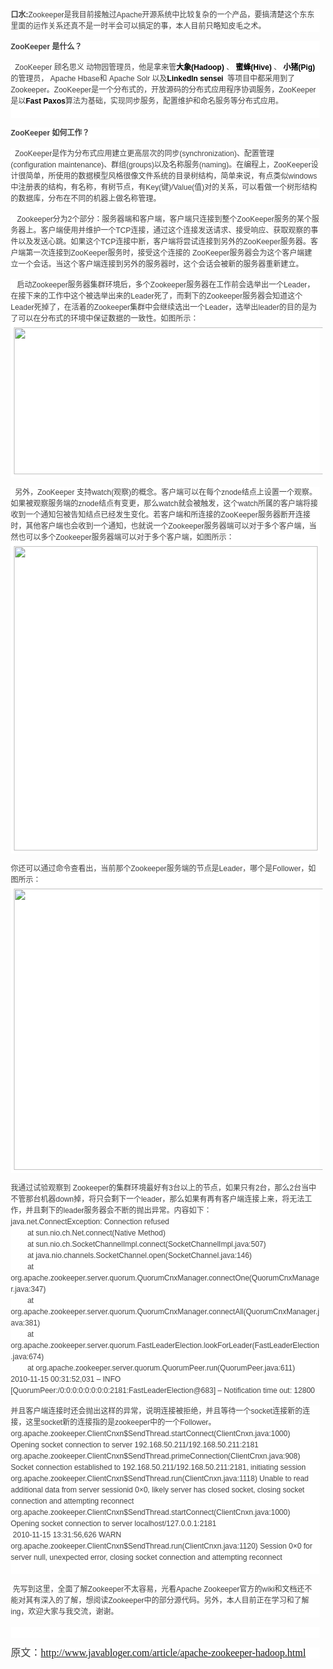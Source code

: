 <p style="margin-top: 0px; margin-right: 0px; margin-bottom: 15px; margin-left: 10px; padding-top: 0px; padding-right: 0px; padding-bottom: 0px; padding-left: 0px; color: rgb(64, 64, 64); font-family: Verdana, Tahoma, Arial, sans-serif; font-size: 12px; line-height: 18px; text-align: left; background-color: rgb(255, 255, 255); "><strong style="margin-top: 0px; margin-right: 0px; margin-bottom: 0px; margin-left: 0px; padding-top: 0px; padding-right: 0px; padding-bottom: 0px; padding-left: 0px; ">口水:</strong>Zookeeper是我目前接触过Apache开源系统中比较复杂的一个产品，要搞清楚这个东东里面的运作关系还真不是一时半会可以搞定的事，本人目前只略知皮毛之术。</p> 
<p style="margin-top: 0px; margin-right: 0px; margin-bottom: 15px; margin-left: 10px; padding-top: 0px; padding-right: 0px; padding-bottom: 0px; padding-left: 0px; color: rgb(64, 64, 64); font-family: Verdana, Tahoma, Arial, sans-serif; font-size: 12px; line-height: 18px; text-align: left; background-color: rgb(255, 255, 255); "><strong style="margin-top: 0px; margin-right: 0px; margin-bottom: 0px; margin-left: 0px; padding-top: 0px; padding-right: 0px; padding-bottom: 0px; padding-left: 0px; ">ZooKeeper 是什么？</strong></p> 
<p style="margin-top: 0px; margin-right: 0px; margin-bottom: 15px; margin-left: 10px; padding-top: 0px; padding-right: 0px; padding-bottom: 0px; padding-left: 0px; color: rgb(64, 64, 64); font-family: Verdana, Tahoma, Arial, sans-serif; font-size: 12px; line-height: 18px; text-align: left; background-color: rgb(255, 255, 255); ">&nbsp; ZooKeeper 顾名思义 动物园管理员，他是拿来管<a target="_blank" style="margin-top: 0px; margin-right: 0px; margin-bottom: 0px; margin-left: 0px; padding-top: 0px; padding-right: 0px; padding-bottom: 0px; padding-left: 0px; color: rgb(0, 0, 0); font-weight: bold; text-decoration: none; " href="http://hadoop.apache.org/">大象(Hadoop)</a>&nbsp;、&nbsp;<a target="_blank" style="margin-top: 0px; margin-right: 0px; margin-bottom: 0px; margin-left: 0px; padding-top: 0px; padding-right: 0px; padding-bottom: 0px; padding-left: 0px; color: rgb(0, 0, 0); font-weight: bold; text-decoration: none; " href="http://hive.apache.org/">蜜蜂(Hive)</a>&nbsp;、<a target="_blank" style="margin-top: 0px; margin-right: 0px; margin-bottom: 0px; margin-left: 0px; padding-top: 0px; padding-right: 0px; padding-bottom: 0px; padding-left: 0px; color: rgb(0, 0, 0); font-weight: bold; text-decoration: none; " href="http://pig.apache.org/">&nbsp;小猪(Pig)</a>&nbsp; 的管理员， Apache Hbase和 Apache Solr 以及<a target="_blank" style="margin-top: 0px; margin-right: 0px; margin-bottom: 0px; margin-left: 0px; padding-top: 0px; padding-right: 0px; padding-bottom: 0px; padding-left: 0px; color: rgb(0, 0, 0); font-weight: bold; text-decoration: none; " href="http://sna-projects.com/sensei">LinkedIn sensei&nbsp;</a>&nbsp;等项目中都采用到了 Zookeeper。ZooKeeper是一个分布式的，开放源码的分布式应用程序协调服务，ZooKeeper是以<a target="_blank" style="margin-top: 0px; margin-right: 0px; margin-bottom: 0px; margin-left: 0px; padding-top: 0px; padding-right: 0px; padding-bottom: 0px; padding-left: 0px; color: rgb(0, 0, 0); font-weight: bold; text-decoration: none; " href="http://rdc.taobao.com/blog/cs/?p=261">Fast Paxos</a>算法为基础，实现同步服务，配置维护和命名服务等分布式应用。<br style="margin-top: 0px; margin-right: 0px; margin-bottom: 0px; margin-left: 0px; padding-top: 0px; padding-right: 0px; padding-bottom: 0px; padding-left: 0px; "> &nbsp;</p> 
<p style="margin-top: 0px; margin-right: 0px; margin-bottom: 15px; margin-left: 10px; padding-top: 0px; padding-right: 0px; padding-bottom: 0px; padding-left: 0px; color: rgb(64, 64, 64); font-family: Verdana, Tahoma, Arial, sans-serif; font-size: 12px; line-height: 18px; text-align: left; background-color: rgb(255, 255, 255); "><strong style="margin-top: 0px; margin-right: 0px; margin-bottom: 0px; margin-left: 0px; padding-top: 0px; padding-right: 0px; padding-bottom: 0px; padding-left: 0px; ">ZooKeeper 如何工作？</strong></p> 
<p style="margin-top: 0px; margin-right: 0px; margin-bottom: 15px; margin-left: 10px; padding-top: 0px; padding-right: 0px; padding-bottom: 0px; padding-left: 0px; color: rgb(64, 64, 64); font-family: Verdana, Tahoma, Arial, sans-serif; font-size: 12px; line-height: 18px; text-align: left; background-color: rgb(255, 255, 255); ">&nbsp; ZooKeeper是作为分布式应用建立更高层次的同步(synchronization)、配置管理 (configuration maintenance)、群组(groups)以及名称服务(naming)。在编程上，ZooKeeper设计很简单，所使用的数据模型风格很像文件系统的目录树结构，简单来说，有点类似windows中注册表的结构，有名称，有树节点，有Key(键)/Value(值)对的关系，可以看做一个树形结构的数据库，分布在不同的机器上做名称管理。</p> 
<p style="margin-top: 0px; margin-right: 0px; margin-bottom: 15px; margin-left: 10px; padding-top: 0px; padding-right: 0px; padding-bottom: 0px; padding-left: 0px; color: rgb(64, 64, 64); font-family: Verdana, Tahoma, Arial, sans-serif; font-size: 12px; line-height: 18px; text-align: left; background-color: rgb(255, 255, 255); ">&nbsp;&nbsp; Zookeeper分为2个部分：服务器端和客户端，客户端只连接到整个ZooKeeper服务的某个服务器上。客户端使用并维护一个TCP连接，通过这个连接发送请求、接受响应、获取观察的事件以及发送心跳。如果这个TCP连接中断，客户端将尝试连接到另外的ZooKeeper服务器。客户端第一次连接到ZooKeeper服务时，接受这个连接的 ZooKeeper服务器会为这个客户端建立一个会话。当这个客户端连接到另外的服务器时，这个会话会被新的服务器重新建立。</p> 
<p style="margin-top: 0px; margin-right: 0px; margin-bottom: 15px; margin-left: 10px; padding-top: 0px; padding-right: 0px; padding-bottom: 0px; padding-left: 0px; color: rgb(64, 64, 64); font-family: Verdana, Tahoma, Arial, sans-serif; font-size: 12px; line-height: 18px; text-align: left; background-color: rgb(255, 255, 255); ">&nbsp;&nbsp; 启动Zookeeper服务器集群环境后，多个Zookeeper服务器在工作前会选举出一个Leader，在接下来的工作中这个被选举出来的Leader死了，而剩下的Zookeeper服务器会知道这个Leader死掉了，在活着的Zookeeper集群中会继续选出一个Leader，选举出leader的目的是为了可以在分布式的环境中保证数据的一致性。如图所示：<br style="margin-top: 0px; margin-right: 0px; margin-bottom: 0px; margin-left: 0px; padding-top: 0px; padding-right: 0px; padding-bottom: 0px; padding-left: 0px; "> <a target="_blank" style="margin-top: 0px; margin-right: 0px; margin-bottom: 0px; margin-left: 0px; padding-top: 0px; padding-right: 0px; padding-bottom: 0px; padding-left: 0px; color: rgb(0, 0, 0); font-weight: bold; text-decoration: none; " href="http://niaklq.bay.livefilestore.com/y1pbARJq1ijQRd1v-pIceq9GqFvcw6FjLE7bGM59B8FAidzR_goQ5z23rLkXdoGFVyES43s3c_lYp8DHVna89l6wx_e4cxii8aP/zookeeper-blog-1.jpg?psid=1"><img onload="if(this.width>650) this.width=650;" alt="" height="235" width="600" style="margin-top: 5px; margin-right: 5px; margin-bottom: 5px; margin-left: 5px; padding-top: 0px; padding-right: 0px; padding-bottom: 0px; padding-left: 0px; border-top-width: 0px; border-right-width: 0px; border-bottom-width: 0px; border-left-width: 0px; border-style: initial; border-color: initial; " src="http://niaklq.bay.livefilestore.com/y1pbARJq1ijQRd1v-pIceq9GqFvcw6FjLE7a7A60fTl07AbpaOJcT8aZ7NLnwWtVnCA-injs7P8s9lp4GoUZiTjUq3hkhuiBPVq/zookeeper-blog-1.jpg?psid=1"></a></p> 
<p style="margin-top: 0px; margin-right: 0px; margin-bottom: 15px; margin-left: 10px; padding-top: 0px; padding-right: 0px; padding-bottom: 0px; padding-left: 0px; color: rgb(64, 64, 64); font-family: Verdana, Tahoma, Arial, sans-serif; font-size: 12px; line-height: 18px; text-align: left; background-color: rgb(255, 255, 255); ">&nbsp; 另外，ZooKeeper 支持watch(观察)的概念。客户端可以在每个znode结点上设置一个观察。如果被观察服务端的znode结点有变更，那么watch就会被触发，这个watch所属的客户端将接收到一个通知包被告知结点已经发生变化。若客户端和所连接的ZooKeeper服务器断开连接时，其他客户端也会收到一个通知，也就说一个Zookeeper服务器端可以对于多个客户端，当然也可以多个Zookeeper服务器端可以对于多个客户端，如图所示：<br style="margin-top: 0px; margin-right: 0px; margin-bottom: 0px; margin-left: 0px; padding-top: 0px; padding-right: 0px; padding-bottom: 0px; padding-left: 0px; "> <a target="_blank" style="margin-top: 0px; margin-right: 0px; margin-bottom: 0px; margin-left: 0px; padding-top: 0px; padding-right: 0px; padding-bottom: 0px; padding-left: 0px; color: rgb(0, 0, 0); font-weight: bold; text-decoration: none; " href="http://niaklq.bay.livefilestore.com/y1pIeYJau1gfAywPWxuBGKiLDdRjr9O2gRWMJyCZf5mP4RyugNPZGhEzJRQg-GV2j2zSZao92O_YXAeVESTKqM4sjiq9FdCaUUr/zookeeper-blog-2.jpg?psid=1"><img onload="if(this.width>650) this.width=650;" alt="" style="margin-top: 5px; margin-right: 5px; margin-bottom: 5px; margin-left: 5px; padding-top: 0px; padding-right: 0px; padding-bottom: 0px; padding-left: 0px; border-top-width: 0px; border-right-width: 0px; border-bottom-width: 0px; border-left-width: 0px; border-style: initial; border-color: initial; width: 486px; height: 487px; " src="http://niaklq.bay.livefilestore.com/y1pIeYJau1gfAywPWxuBGKiLDdRjr9O2gRWs_IWlgbdgjNTh2ne_nC2bnlsu47cW5vPICFgY_6uC6uqtplg-eJ8iFY-cImbaiTB/zookeeper-blog-2.jpg?psid=1"></a></p> 
<p style="margin-top: 0px; margin-right: 0px; margin-bottom: 15px; margin-left: 10px; padding-top: 0px; padding-right: 0px; padding-bottom: 0px; padding-left: 0px; color: rgb(64, 64, 64); font-family: Verdana, Tahoma, Arial, sans-serif; font-size: 12px; line-height: 18px; text-align: left; background-color: rgb(255, 255, 255); ">你还可以通过命令查看出，当前那个Zookeeper服务端的节点是Leader，哪个是Follower，如图所示：<br style="margin-top: 0px; margin-right: 0px; margin-bottom: 0px; margin-left: 0px; padding-top: 0px; padding-right: 0px; padding-bottom: 0px; padding-left: 0px; "> <a target="_blank" style="margin-top: 0px; margin-right: 0px; margin-bottom: 0px; margin-left: 0px; padding-top: 0px; padding-right: 0px; padding-bottom: 0px; padding-left: 0px; color: rgb(0, 0, 0); font-weight: bold; text-decoration: none; " href="http://niaklq.bay.livefilestore.com/y1p2oHPXOPJ-U760tUrelzMf-yqtDd46Jl2c-yjOfnFsjQ0y8wH6gTt0JHx80y5Aha3UyAqhNOtECfJyrDYNGiR194G7bH52Gl-/zookeeper-node-list.jpg?psid=1"><img onload="if(this.width>650) this.width=650;" alt="" height="450" width="532" style="margin-top: 5px; margin-right: 5px; margin-bottom: 5px; margin-left: 5px; padding-top: 0px; padding-right: 0px; padding-bottom: 0px; padding-left: 0px; border-top-width: 0px; border-right-width: 0px; border-bottom-width: 0px; border-left-width: 0px; border-style: initial; border-color: initial; " src="http://niaklq.bay.livefilestore.com/y1pdfZzMgjmaeK7lxHpgzjtCzqHyAMRX3jl9F1NfvNfjkfuor_7kngjci9W5QYmEhZquWGnXPdoprtQCiSpDvm3z3zyIWO9zTK5/zookeeper-node-list.jpg?psid=1"></a></p> 
<p style="margin-top: 0px; margin-right: 0px; margin-bottom: 15px; margin-left: 10px; padding-top: 0px; padding-right: 0px; padding-bottom: 0px; padding-left: 0px; color: rgb(64, 64, 64); font-family: Verdana, Tahoma, Arial, sans-serif; font-size: 12px; line-height: 18px; text-align: left; background-color: rgb(255, 255, 255); ">我通过试验观察到 Zookeeper的集群环境最好有3台以上的节点，如果只有2台，那么2台当中不管那台机器down掉，将只会剩下一个leader，那么如果有再有客户端连接上来，将无法工作，并且剩下的leader服务器会不断的抛出异常。内容如下：<br style="margin-top: 0px; margin-right: 0px; margin-bottom: 0px; margin-left: 0px; padding-top: 0px; padding-right: 0px; padding-bottom: 0px; padding-left: 0px; "> java.net.ConnectException: Connection refused<br style="margin-top: 0px; margin-right: 0px; margin-bottom: 0px; margin-left: 0px; padding-top: 0px; padding-right: 0px; padding-bottom: 0px; padding-left: 0px; "> &nbsp;&nbsp;&nbsp;&nbsp;&nbsp;&nbsp;&nbsp; at sun.nio.ch.Net.connect(Native Method)<br style="margin-top: 0px; margin-right: 0px; margin-bottom: 0px; margin-left: 0px; padding-top: 0px; padding-right: 0px; padding-bottom: 0px; padding-left: 0px; "> &nbsp;&nbsp;&nbsp;&nbsp;&nbsp;&nbsp;&nbsp; at sun.nio.ch.SocketChannelImpl.connect(SocketChannelImpl.java:507)<br style="margin-top: 0px; margin-right: 0px; margin-bottom: 0px; margin-left: 0px; padding-top: 0px; padding-right: 0px; padding-bottom: 0px; padding-left: 0px; "> &nbsp;&nbsp;&nbsp;&nbsp;&nbsp;&nbsp;&nbsp; at java.nio.channels.SocketChannel.open(SocketChannel.java:146)<br style="margin-top: 0px; margin-right: 0px; margin-bottom: 0px; margin-left: 0px; padding-top: 0px; padding-right: 0px; padding-bottom: 0px; padding-left: 0px; "> &nbsp;&nbsp;&nbsp;&nbsp;&nbsp;&nbsp;&nbsp; at org.apache.zookeeper.server.quorum.QuorumCnxManager.connectOne(QuorumCnxManager.java:347)<br style="margin-top: 0px; margin-right: 0px; margin-bottom: 0px; margin-left: 0px; padding-top: 0px; padding-right: 0px; padding-bottom: 0px; padding-left: 0px; "> &nbsp;&nbsp;&nbsp;&nbsp;&nbsp;&nbsp;&nbsp; at org.apache.zookeeper.server.quorum.QuorumCnxManager.connectAll(QuorumCnxManager.java:381)<br style="margin-top: 0px; margin-right: 0px; margin-bottom: 0px; margin-left: 0px; padding-top: 0px; padding-right: 0px; padding-bottom: 0px; padding-left: 0px; "> &nbsp;&nbsp;&nbsp;&nbsp;&nbsp;&nbsp;&nbsp; at org.apache.zookeeper.server.quorum.FastLeaderElection.lookForLeader(FastLeaderElection.java:674)<br style="margin-top: 0px; margin-right: 0px; margin-bottom: 0px; margin-left: 0px; padding-top: 0px; padding-right: 0px; padding-bottom: 0px; padding-left: 0px; "> &nbsp;&nbsp;&nbsp;&nbsp;&nbsp;&nbsp;&nbsp; at org.apache.zookeeper.server.quorum.QuorumPeer.run(QuorumPeer.java:611)<br style="margin-top: 0px; margin-right: 0px; margin-bottom: 0px; margin-left: 0px; padding-top: 0px; padding-right: 0px; padding-bottom: 0px; padding-left: 0px; "> 2010-11-15 00:31:52,031 &#x2013; INFO&nbsp; [QuorumPeer:/0:0:0:0:0:0:0:0:2181:FastLeaderElection@683] &#x2013; Notification time out: 12800</p> 
<p style="margin-top: 0px; margin-right: 0px; margin-bottom: 15px; margin-left: 10px; padding-top: 0px; padding-right: 0px; padding-bottom: 0px; padding-left: 0px; color: rgb(64, 64, 64); font-family: Verdana, Tahoma, Arial, sans-serif; font-size: 12px; line-height: 18px; text-align: left; background-color: rgb(255, 255, 255); ">并且客户端连接时还会抛出这样的异常，说明连接被拒绝，并且等待一个socket连接新的连接，这里socket新的连接指的是zookeeper中的一个Follower。<br style="margin-top: 0px; margin-right: 0px; margin-bottom: 0px; margin-left: 0px; padding-top: 0px; padding-right: 0px; padding-bottom: 0px; padding-left: 0px; "> org.apache.zookeeper.ClientCnxn$SendThread.startConnect(ClientCnxn.java:1000) Opening socket connection to server 192.168.50.211/192.168.50.211:2181&nbsp;&nbsp;<br style="margin-top: 0px; margin-right: 0px; margin-bottom: 0px; margin-left: 0px; padding-top: 0px; padding-right: 0px; padding-bottom: 0px; padding-left: 0px; "> org.apache.zookeeper.ClientCnxn$SendThread.primeConnection(ClientCnxn.java:908) Socket connection established to 192.168.50.211/192.168.50.211:2181, initiating session&nbsp;&nbsp;<br style="margin-top: 0px; margin-right: 0px; margin-bottom: 0px; margin-left: 0px; padding-top: 0px; padding-right: 0px; padding-bottom: 0px; padding-left: 0px; "> org.apache.zookeeper.ClientCnxn$SendThread.run(ClientCnxn.java:1118) Unable to read additional data from server sessionid 0×0, likely server has closed socket, closing socket connection and attempting reconnect&nbsp;&nbsp;<br style="margin-top: 0px; margin-right: 0px; margin-bottom: 0px; margin-left: 0px; padding-top: 0px; padding-right: 0px; padding-bottom: 0px; padding-left: 0px; "> org.apache.zookeeper.ClientCnxn$SendThread.startConnect(ClientCnxn.java:1000) Opening socket connection to server localhost/127.0.0.1:2181&nbsp;&nbsp;<br style="margin-top: 0px; margin-right: 0px; margin-bottom: 0px; margin-left: 0px; padding-top: 0px; padding-right: 0px; padding-bottom: 0px; padding-left: 0px; "> &nbsp;2010-11-15 13:31:56,626 WARN&nbsp;&nbsp; org.apache.zookeeper.ClientCnxn$SendThread.run(ClientCnxn.java:1120) Session 0×0 for server null, unexpected error, closing socket connection and attempting reconnect&nbsp;&nbsp;<br style="margin-top: 0px; margin-right: 0px; margin-bottom: 0px; margin-left: 0px; padding-top: 0px; padding-right: 0px; padding-bottom: 0px; padding-left: 0px; "> &nbsp;</p> 
<p style="margin-top: 0px; margin-right: 0px; margin-bottom: 15px; margin-left: 10px; padding-top: 0px; padding-right: 0px; padding-bottom: 0px; padding-left: 0px; color: rgb(64, 64, 64); font-family: Verdana, Tahoma, Arial, sans-serif; font-size: 12px; line-height: 18px; text-align: left; background-color: rgb(255, 255, 255); ">&nbsp;先写到这里，全面了解Zookeeper不太容易，光看Apache Zookeeper官方的wiki和文档还不能对其有深入的了解，想阅读Zookeeper中的部分源代码。另外，本人目前正在学习和了解ing，欢迎大家与我交流，谢谢。</p> 
<p style="margin-top: 0px; margin-right: 0px; margin-bottom: 15px; margin-left: 10px; padding-top: 0px; padding-right: 0px; padding-bottom: 0px; padding-left: 0px; color: rgb(64, 64, 64); font-family: Verdana, Tahoma, Arial, sans-serif; font-size: 12px; line-height: 18px; text-align: left; background-color: rgb(255, 255, 255); ">&nbsp;</p> 
<p style="margin-top: 0px; margin-right: 0px; margin-bottom: 15px; margin-left: 10px; padding-top: 0px; padding-right: 0px; padding-bottom: 0px; padding-left: 0px; color: rgb(64, 64, 64); font-family: Verdana, Tahoma, Arial, sans-serif; font-size: 12px; line-height: 18px; text-align: left; background-color: rgb(255, 255, 255); "><span style="font-size: 16px; ">原文：</span><a style="font-family: Simsun; line-height: normal; text-align: -webkit-auto; font-size: medium; " href="http://www.javabloger.com/article/apache-zookeeper-hadoop.html"><span style="font-size: 16px; ">http://www.javabloger.com/article/apache-zookeeper-hadoop.html</span></a></p>

